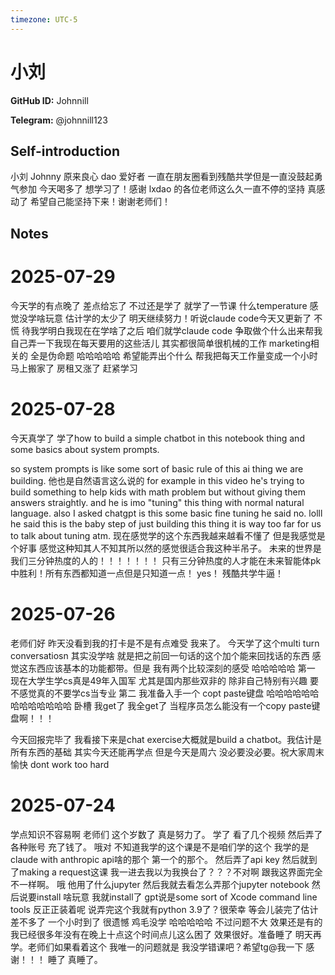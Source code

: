 ```yaml
---
timezone: UTC-5
---
```


# 小刘

**GitHub ID:** Johnnill

**Telegram:** @johnnill123

## Self-introduction

小刘 Johnny 原来良心 dao 爱好者 一直在朋友圈看到残酷共学但是一直没鼓起勇气参加 今天喝多了 想学习了！感谢 lxdao 的各位老师这么久一直不停的坚持 真感动了 希望自己能坚持下来！谢谢老师们！

## Notes

<!-- Content_START -->
# 2025-07-29

今天学的有点晚了 差点给忘了 不过还是学了 就学了一节课 什么temperature 感觉没学啥玩意 估计学的太少了 明天继续努力！听说claude code今天又更新了 不慌 待我学明白我现在在学啥了之后 咱们就学claude code 争取做个什么出来帮我自己弄一下我现在每天要用的这些活儿 其实都很简单很机械的工作 marketing相关的 全是伪命题 哈哈哈哈哈 希望能弄出个什么 帮我把每天工作量变成一个小时 马上搬家了 房租又涨了 赶紧学习

# 2025-07-28

今天真学了 学了how to build a simple chatbot in this notebook thing and some basics about system prompts. 

so system prompts is like some sort of basic rule of this ai thing we are building. 他也是自然语言这么说的 for example in this video he's trying to build something to help kids with math problem but without giving them answers straightly. and he is imo "tuning" this thing with normal natural language. also I asked chatgpt is this some basic fine tuning he said no. lolll he said this is the baby step of just building this thing it is way too far for us to talk about tuning atm. 现在感觉学的这个东西我越来越看不懂了 但是我感觉是个好事 感觉这种知其人不知其所以然的感觉很适合我这种半吊子。 未来的世界是我们三分钟热度的人的！！！！！！！ 只有三分钟热度的人才能在未来智能体pk中胜利！所有东西都知道一点但是只知道一点！ yes！ 残酷共学牛逼！

# 2025-07-26

老师们好 昨天没看到我的打卡是不是有点难受 我来了。
今天学了这个multi turn conversatiosn 其实没学啥 就是把之前回一句话的这个加个能来回找话的东西 感觉这东西应该基本的功能都带。但是 我有两个比较深刻的感受 哈哈哈哈哈
第一 现在大学生学cs真是49年入国军 尤其是国内那些双非的 除非自己特别有兴趣 要不感觉真的不要学cs当专业
第二 我准备入手一个 copt paste键盘 哈哈哈哈哈哈哈哈哈哈哈哈哈 卧槽 我get了 我全get了 当程序员怎么能没有一个copy paste键盘啊！！！

今天回报完毕了 我看接下来是chat exercise大概就是build a chatbot。我估计是所有东西的基础 其实今天还能再学点 但是今天是周六 没必要没必要。祝大家周末愉快 dont work too hard

# 2025-07-24

学点知识不容易啊 老师们 这个岁数了 真是努力了。
学了 看了几个视频 然后弄了各种账号 充了钱了。 哦对 不知道我学的这个课是不是咱们学的这个 我学的是claude with anthropic api啥的那个 第一个的那个。 
然后弄了api key 然后就到了making a request这课 我一进去我以为我换台了？？？不对啊 跟我这界面完全不一样啊。 哦 他用了什么jupyter 然后我就去看怎么弄那个jupyter notebook 然后说要install 啥玩意 我就install了 gpt说是some sort of Xcode command line tools 反正正装着呢 说弄完这个我就有python 3.9了？很荣幸
等会儿装完了估计差不多了 一个小时到了 很遗憾 鸡毛没学 哈哈哈哈哈 不过问题不大 效果还是有的 我已经很多年没有在晚上十点这个时间点儿这么困了 效果很好。准备睡了 明天再学。老师们如果看着这个 我唯一的问题就是 我没学错课吧？希望tg@我一下 感谢！！！ 睡了 真睡了。


<!-- Content_END -->
